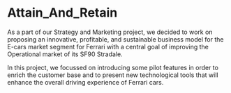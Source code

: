 # Attain_And_Retain
As a part of our Strategy and Marketing project, we decided to work on proposing an innovative, profitable, and sustainable business model for the E-cars market segment for Ferrari with a central goal of improving the Operational market of its SF90 Stradale.

In this project, we focussed on introducing some pilot features in order to enrich the customer base and to present new technological tools that will enhance the overall driving experience of Ferrari cars.
